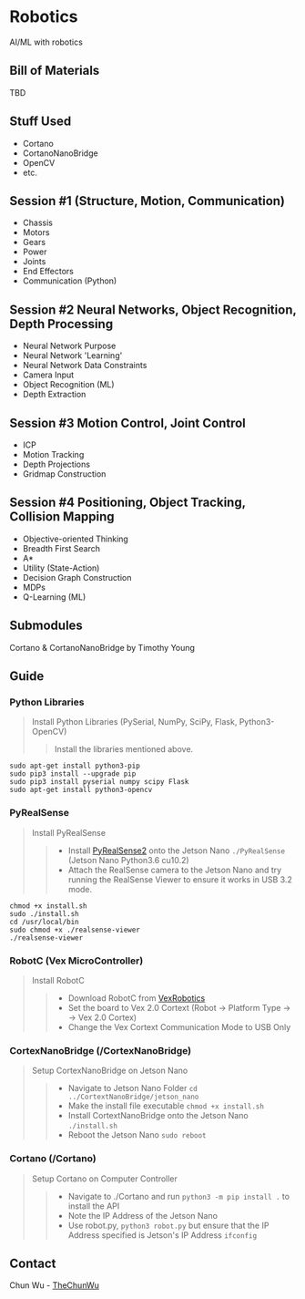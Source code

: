 # Robotics

AI/ML with robotics

## Bill of Materials
TBD

## Stuff Used
- Cortano
- CortanoNanoBridge
- OpenCV
- etc.

## Session #1 (Structure, Motion, Communication)
- Chassis
- Motors
- Gears
- Power
- Joints
- End Effectors
- Communication (Python)

## Session #2 Neural Networks, Object Recognition, Depth Processing
- Neural Network Purpose
- Neural Network 'Learning'
- Neural Network Data Constraints
- Camera Input
- Object Recognition (ML)
- Depth Extraction

## Session #3 Motion Control, Joint Control
- ICP 
- Motion Tracking
- Depth Projections
- Gridmap Construction
  
## Session #4 Positioning, Object Tracking, Collision Mapping
- Objective-oriented Thinking
- Breadth First Search
- A*
- Utility (State-Action)
- Decision Graph Construction
- MDPs
- Q-Learning (ML)

## Submodules
Cortano & CortanoNanoBridge by Timothy Young

## Guide

### Python Libraries
> Install Python Libraries (PySerial, NumPy, SciPy, Flask, Python3-OpenCV)
>> Install the libraries mentioned above.
```
sudo apt-get install python3-pip
sudo pip3 install --upgrade pip
sudo pip3 install pyserial numpy scipy Flask
sudo apt-get install python3-opencv
```
### PyRealSense
> Install PyRealSense
>> - Install [PyRealSense2](https://drive.google.com/file/d/1Fw8zVV-cP5c9xpp-JplMKnJGe5nVNNaY/view?usp=drive_link) onto the Jetson Nano `./PyRealSense` (Jetson Nano Python3.6 cu10.2)
>> - Attach the RealSense camera to the Jetson Nano and try running the RealSense Viewer to ensure it works in USB 3.2 mode.
```
chmod +x install.sh
sudo ./install.sh
cd /usr/local/bin
sudo chmod +x ./realsense-viewer
./realsense-viewer
```

### RobotC (Vex MicroController)
> Install RobotC
>> - Download RobotC from [VexRobotics](https://www.vexrobotics.com/robotc-vexedr-vexiq.html)
>> - Set the board to Vex 2.0 Cortext (Robot -> Platform Type -> -> Vex 2.0 Cortex)
>> - Change the Vex Cortext Communication Mode to USB Only

### CortexNanoBridge (/CortexNanoBridge)
> Setup CortexNanoBridge on Jetson Nano
>> - Navigate to Jetson Nano Folder `cd ../CortextNanoBridge/jetson_nano`
>> - Make the install file executable `chmod +x install.sh`
>> - Install CortextNanoBridge onto the Jetson Nano `./install.sh`
>> - Reboot the Jetson Nano `sudo reboot`

### Cortano (/Cortano)
> Setup Cortano on Computer Controller
>> - Navigate to ./Cortano and run `python3 -m pip install .` to install the API
>> - Note the IP Address of the Jetson Nano
>> - Use robot.py, `python3 robot.py` but ensure that the IP Address specified is Jetson's IP Address `ifconfig`

## Contact
Chun Wu - [TheChunWu](https://twitter.com/TheChunWu)
